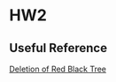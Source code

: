 # HW2


## Useful Reference
[Deletion of Red Black Tree](https://blog.csdn.net/qq_40843865/article/details/102498310)
